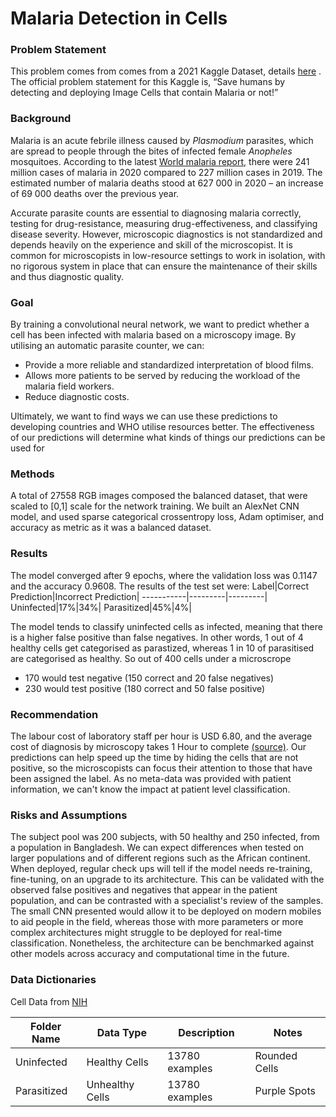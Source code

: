 # Malaria Detection in Cells 

### Problem Statement
This problem comes from comes from a 2021 Kaggle Dataset, details [here]([https://www.kaggle.com/datasets/iarunava/cell-images-for-detecting-malaria](https://www.kaggle.com/datasets/iarunava/cell-images-for-detecting-malaria)) . The official problem statement for this Kaggle is, “Save humans by detecting and deploying Image Cells that contain Malaria or not!”

### Background
Malaria is an acute febrile illness caused by _Plasmodium_ parasites, which are spread to people through the bites of infected female _Anopheles_ mosquitoes. According to the latest [World malaria report,](https://www.who.int/publications-detail-redirect/9789240040496) there were 241 million cases of malaria in 2020 compared to 227 million cases in 2019. The estimated number of malaria deaths stood at 627 000 in 2020 – an increase of 69 000 deaths over the previous year.

Accurate parasite counts are essential to diagnosing malaria correctly, testing for drug-resistance, measuring drug-effectiveness, and classifying disease severity. However, microscopic diagnostics is not standardized and depends heavily on the experience and skill of the microscopist.  It is common for microscopists in low-resource settings to work in isolation, with no rigorous system in place that can ensure the maintenance of their skills and thus diagnostic quality.

### Goal
By training a convolutional neural network, we want to predict whether a cell has been infected with malaria based on a microscopy image. By utilising an automatic parasite counter, we can:
-  Provide a more reliable and standardized interpretation of blood films.
-  Allows more patients to be served by reducing the workload of the malaria field workers.
-   Reduce diagnostic costs.

 Ultimately, we want to find ways we can use these predictions to developing countries and WHO utilise resources better. The effectiveness of our predictions will determine what kinds of things our predictions can be used for

### Methods

A total of 27558 RGB images composed the balanced dataset, that were scaled to [0,1] scale for the network training. We built an AlexNet CNN model, and used sparse categorical crossentropy loss, Adam optimiser, and accuracy as metric as it was a balanced dataset.

### Results 
The model converged after 9 epochs, where the validation loss was  0.1147 and the accuracy 0.9608.
The results of the test set were:
 Label|Correct Prediction|Incorrect Prediction|
-----------|---------|---------|
Uninfected|17%|34%|
Parasitized|45%|4%|

The model tends to classify uninfected cells as infected, meaning that there is a higher false positive than false negatives. In other words, 1 out of 4 healthy cells get categorised as parastized, whereas 1 in 10 of parasitised are categorised as healthy. So out of 400 cells under a microscrope
- 170 would test negative (150 correct and 20 false negatives)
- 230 would test positive (180 correct and 50 false positive)

### Recommendation
The labour cost of laboratory staff per hour is USD 6.80, and the average cost of diagnosis by microscopy takes 1 Hour to complete  [(source)]([https://doi.org/10.1186/s40249-020-00745-9]). Our predictions can help speed up the time by hiding the cells that are not positive, so the microscopists can focus their attention to those that have been assigned the label.  As no meta-data was provided with patient information, we can't know the impact at  patient level classification.

### Risks and Assumptions

The subject pool was 200 subjects, with 50 healthy and 250 infected, from a population in Bangladesh. We can expect differences when tested on larger populations and of different regions such as the African continent. When deployed, regular check ups will tell if the model needs re-training, fine-tuning, on an upgrade to its architecture. This can be validated with the observed false positives and negatives that appear in the patient population, and can be contrasted with a specialist's review of the samples. 
The small CNN presented would allow it to be deployed on modern mobiles to aid people in the field, whereas those with more parameters or more complex architectures might struggle to be deployed for real-time classification. Nonetheless, the architecture can be benchmarked against other models across accuracy and computational time in the future.

### Data Dictionaries
Cell Data  from [NIH]([https://ceb.nlm.nih.gov/repositories/malaria-datasets/](https://lhncbc.nlm.nih.gov/))

Folder Name|Data Type|Description|Notes
-----------|---------|-----------|-----
Uninfected| Healthy Cells|13780 examples|Rounded Cells
Parasitized| Unhealthy Cells|13780 examples|Purple Spots
